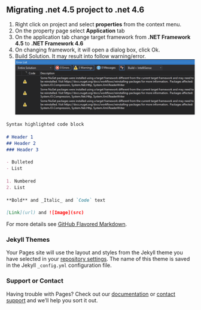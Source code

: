 ## Migrating .net 4.5 project to .net 4.6

1. Right click on project and select **properties** from the context menu.
2. On the property page select **Application** tab 
3. On the application tab change target framework from **.NET Framework 4.5** to **.NET Framework 4.6**
4. On changing framework, it will open a dialog box, click Ok.
5. Build Solution. It may result into follow warning/error.
   ![Warnings](Warnings.png)

```markdown
Syntax highlighted code block

# Header 1
## Header 2
### Header 3

- Bulleted
- List

1. Numbered
2. List

**Bold** and _Italic_ and `Code` text

[Link](url) and ![Image](src)
```

For more details see [GitHub Flavored Markdown](https://guides.github.com/features/mastering-markdown/).

### Jekyll Themes

Your Pages site will use the layout and styles from the Jekyll theme you have selected in your [repository settings](https://github.com/101v/dotnet_migration/settings). The name of this theme is saved in the Jekyll `_config.yml` configuration file.

### Support or Contact

Having trouble with Pages? Check out our [documentation](https://help.github.com/categories/github-pages-basics/) or [contact support](https://github.com/contact) and we’ll help you sort it out.
